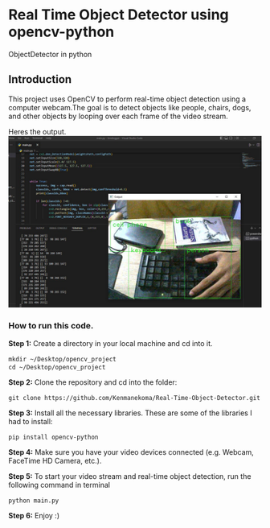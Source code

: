 # Real Time Object Detector using opencv-python
ObjectDetector in python

## Introduction
  This project uses OpenCV to perform real-time object detection using a computer webcam.The goal is to detect objects like people, chairs, dogs, and other objects by
  looping over each frame of the video stream.
  
  Heres the output.
  ![alt text](image/picture.jpg)
  
### How to run this code.
  
**Step 1:** Create a directory in your local machine and cd into it.
```
mkdir ~/Desktop/opencv_project
cd ~/Desktop/opencv_project
```
**Step 2:** Clone the repository and cd into the folder:

```
git clone https://github.com/Kenmanekoma/Real-Time-Object-Detector.git
```

**Step 3:** Install all the necessary libraries. These are some of the libraries I had to install:

```
pip install opencv-python
```

**Step 4:** Make sure you have your video devices connected (e.g. Webcam, FaceTime HD Camera, etc.). 

**Step 5:** To start your video stream and real-time object detection, run the following command in terminal

```
python main.py
```

**Step 6:** Enjoy :)

